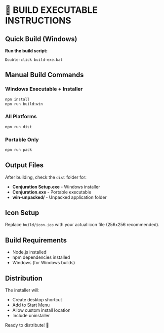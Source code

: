 # 🔨 BUILD EXECUTABLE INSTRUCTIONS

## Quick Build (Windows)

**Run the build script:**

```
Double-click build-exe.bat
```

## Manual Build Commands

### Windows Executable + Installer

```bash
npm install
npm run build:win
```

### All Platforms

```bash
npm run dist
```

### Portable Only

```bash
npm run pack
```

## Output Files

After building, check the `dist` folder for:

- **Conjuration Setup.exe** - Windows installer
- **Conjuration.exe** - Portable executable
- **win-unpacked/** - Unpacked application folder

## Icon Setup

Replace `build/icon.ico` with your actual icon file (256x256 recommended).

## Build Requirements

- Node.js installed
- npm dependencies installed
- Windows (for Windows builds)

## Distribution

The installer will:

- Create desktop shortcut
- Add to Start Menu
- Allow custom install location
- Include uninstaller

Ready to distribute! 🚀
